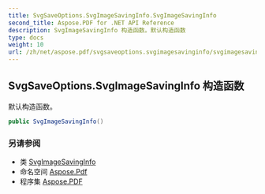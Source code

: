 ```yaml
---
title: SvgSaveOptions.SvgImageSavingInfo.SvgImageSavingInfo
second_title: Aspose.PDF for .NET API Reference
description: SvgImageSavingInfo 构造函数。默认构造函数
type: docs
weight: 10
url: /zh/net/aspose.pdf/svgsaveoptions.svgimagesavinginfo/svgimagesavinginfo/
---
```

## SvgSaveOptions.SvgImageSavingInfo 构造函数

默认构造函数。

```csharp
public SvgImageSavingInfo()
```

### 另请参阅

* 类 [SvgImageSavingInfo](../)
* 命名空间 [Aspose.Pdf](../../../aspose.pdf/)
* 程序集 [Aspose.PDF](../../../)